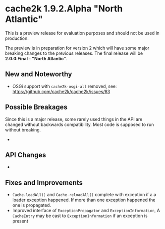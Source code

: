 # cache2k 1.9.2.Alpha "North Atlantic"

This is a preview release for evaluation purposes and should not be used in production.

The preview is in preparation for version 2 which will have some major breaking
changes to the previous releases. The final release will be **2.0.0.Final - "North Atlantic"**.

## New and Noteworthy

- OSGi support with `cache2k-osgi-all` removed, see: https://github.com/cache2k/cache2k/issues/83

## Possible Breakages

Since this is a major release, some rarely used things in the API are 
changed without backwards compatibility. Most code is supposed to run
without breaking.

-
 
## API Changes 

- 

## Fixes and Improvements

- `Cache.loadAll()` and `Cache.reloadAll()` complete with exception if a a loader
  exception happened. If more than one exception happened the one is propagated.
- Improved interface of `ExceptionPropagator` and `ExceptionInformation`,
  A `CacheEntry` may be cast to `ExceptionInformation` if an exception is present
  
